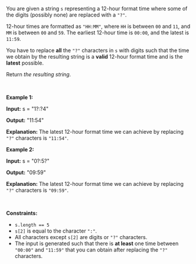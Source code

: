 You are given a string `s` representing a 12-hour format time where some of the digits (possibly none) are replaced with a `"?"`.


12-hour times are formatted as `"HH:MM"`, where `HH` is between `00` and `11`, and `MM` is between `00` and `59`. The earliest 12-hour time is `00:00`, and the latest is `11:59`.


You have to replace **all** the `"?"` characters in `s` with digits such that the time we obtain by the resulting string is a **valid** 12-hour format time and is the **latest** possible.


Return *the resulting string*.


 


**Example 1:**



**Input:** s = "1?:?4"


**Output:** "11:54"


**Explanation:** The latest 12-hour format time we can achieve by replacing `"?"` characters is `"11:54"`.



**Example 2:**



**Input:** s = "0?:5?"


**Output:** "09:59"


**Explanation:** The latest 12-hour format time we can achieve by replacing `"?"` characters is `"09:59"`.



 


**Constraints:**


* `s.length == 5`
* `s[2]` is equal to the character `":"`.
* All characters except `s[2]` are digits or `"?"` characters.
* The input is generated such that there is **at least** one time between `"00:00"` and `"11:59"` that you can obtain after replacing the `"?"` characters.


